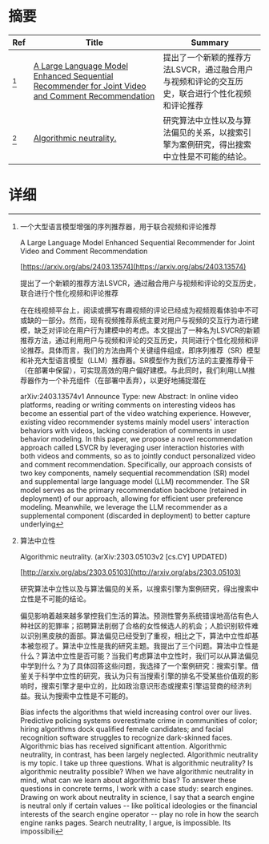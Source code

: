 # 摘要

| Ref | Title | Summary |
| --- | --- | --- |
| [^1] | [A Large Language Model Enhanced Sequential Recommender for Joint Video and Comment Recommendation](https://arxiv.org/abs/2403.13574) | 提出了一个新颖的推荐方法LSVCR，通过融合用户与视频和评论的交互历史，联合进行个性化视频和评论推荐 |
| [^2] | [Algorithmic neutrality.](http://arxiv.org/abs/2303.05103) | 研究算法中立性以及与算法偏见的关系，以搜索引擎为案例研究，得出搜索中立性是不可能的结论。 |

# 详细

[^1]: 一个大型语言模型增强的序列推荐器，用于联合视频和评论推荐

    A Large Language Model Enhanced Sequential Recommender for Joint Video and Comment Recommendation

    [https://arxiv.org/abs/2403.13574](https://arxiv.org/abs/2403.13574)

    提出了一个新颖的推荐方法LSVCR，通过融合用户与视频和评论的交互历史，联合进行个性化视频和评论推荐

    

    在在线视频平台上，阅读或撰写有趣视频的评论已经成为视频观看体验中不可或缺的一部分。然而，现有视频推荐系统主要对用户与视频的交互行为进行建模，缺乏对评论在用户行为建模中的考虑。本文提出了一种名为LSVCR的新颖推荐方法，通过利用用户与视频和评论的交互历史，共同进行个性化视频和评论推荐。具体而言，我们的方法由两个关键组件组成，即序列推荐（SR）模型和补充大型语言模型（LLM）推荐器。SR模型作为我们方法的主要推荐骨干（在部署中保留），可实现高效的用户偏好建模。与此同时，我们利用LLM推荐器作为一个补充组件（在部署中丢弃），以更好地捕捉潜在

    arXiv:2403.13574v1 Announce Type: new  Abstract: In online video platforms, reading or writing comments on interesting videos has become an essential part of the video watching experience. However, existing video recommender systems mainly model users' interaction behaviors with videos, lacking consideration of comments in user behavior modeling. In this paper, we propose a novel recommendation approach called LSVCR by leveraging user interaction histories with both videos and comments, so as to jointly conduct personalized video and comment recommendation. Specifically, our approach consists of two key components, namely sequential recommendation (SR) model and supplemental large language model (LLM) recommender. The SR model serves as the primary recommendation backbone (retained in deployment) of our approach, allowing for efficient user preference modeling. Meanwhile, we leverage the LLM recommender as a supplemental component (discarded in deployment) to better capture underlying 
    
[^2]: 算法中立性

    Algorithmic neutrality. (arXiv:2303.05103v2 [cs.CY] UPDATED)

    [http://arxiv.org/abs/2303.05103](http://arxiv.org/abs/2303.05103)

    研究算法中立性以及与算法偏见的关系，以搜索引擎为案例研究，得出搜索中立性是不可能的结论。

    

    偏见影响着越来越多掌控我们生活的算法。预测性警务系统错误地高估有色人种社区的犯罪率；招聘算法削弱了合格的女性候选人的机会；人脸识别软件难以识别黑皮肤的面部。算法偏见已经受到了重视，相比之下，算法中立性却基本被忽视了。算法中立性是我的研究主题。我提出了三个问题。算法中立性是什么？算法中立性是否可能？当我们考虑算法中立性时，我们可以从算法偏见中学到什么？为了具体回答这些问题，我选择了一个案例研究：搜索引擎。借鉴关于科学中立性的研究，我认为只有当搜索引擎的排名不受某些价值观的影响时，搜索引擎才是中立的，比如政治意识形态或搜索引擎运营商的经济利益。我认为搜索中立性是不可能的。

    Bias infects the algorithms that wield increasing control over our lives. Predictive policing systems overestimate crime in communities of color; hiring algorithms dock qualified female candidates; and facial recognition software struggles to recognize dark-skinned faces. Algorithmic bias has received significant attention. Algorithmic neutrality, in contrast, has been largely neglected. Algorithmic neutrality is my topic. I take up three questions. What is algorithmic neutrality? Is algorithmic neutrality possible? When we have algorithmic neutrality in mind, what can we learn about algorithmic bias? To answer these questions in concrete terms, I work with a case study: search engines. Drawing on work about neutrality in science, I say that a search engine is neutral only if certain values -- like political ideologies or the financial interests of the search engine operator -- play no role in how the search engine ranks pages. Search neutrality, I argue, is impossible. Its impossibili
    

